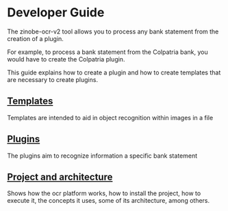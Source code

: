 # Developer Guide

The zinobe-ocr-v2 tool allows you to process any bank statement from the creation of a plugin.

For example, to process a bank statement from the Colpatria bank, you would have to create the Colpatria plugin.

This guide explains how to create a plugin and how to create templates that are necessary to create plugins.

## [Templates](template.md)
Templates are intended to aid in object recognition within images in a file

## [Plugins](plugin.md)
The plugins aim to recognize information a specific bank statement

## [Project and architecture](ocr.md)
Shows how the ocr platform works, how to install the project, how to execute it, the concepts it uses, some of its architecture, among others.